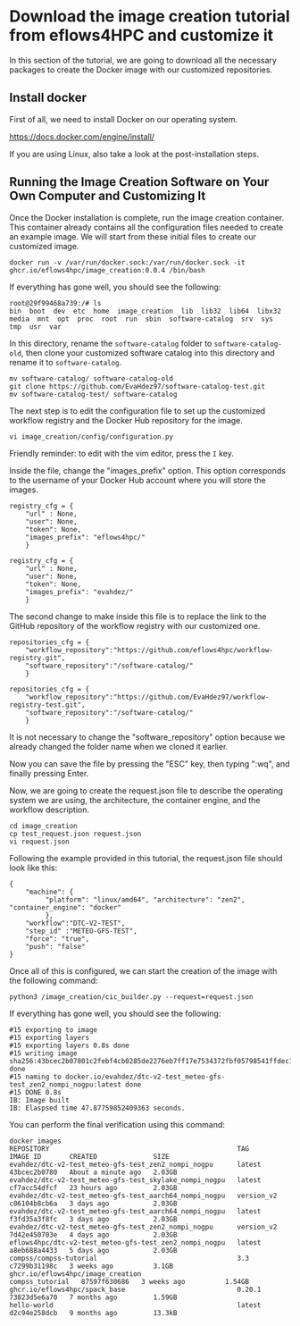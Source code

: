 # Download the image creation tutorial from eflows4HPC and customize it

In this section of the tutorial, we are going to download all the necessary packages to create the Docker image with our customized repositories.

## Install docker

First of all, we need to install Docker on our operating system.

https://docs.docker.com/engine/install/

If you are using Linux, also take a look at the post-installation steps.

## Running the Image Creation Software on Your Own Computer and Customizing It

Once the Docker installation is complete, run the image creation container. This container already contains all the configuration files needed to create an example image. 
We will start from these initial files to create our customized image.

```
docker run -v /var/run/docker.sock:/var/run/docker.sock -it ghcr.io/eflows4hpc/image_creation:0.0.4 /bin/bash
```
If everything has gone well, you should see the following:
```
root@29f99468a739:/# ls
bin  boot  dev  etc  home  image_creation  lib  lib32  lib64  libx32  media  mnt  opt  proc  root  run  sbin  software-catalog  srv  sys  tmp  usr  var
```
In this directory, rename the `software-catalog` folder to `software-catalog-old`, then clone your customized software catalog into this directory and rename it to `software-catalog`.
```
mv software-catalog/ software-catalog-old
git clone https://github.com/EvaHdez97/software-catalog-test.git
mv software-catalog-test/ software-catalog
```
The next step is to edit the configuration file to set up the customized workflow registry and the Docker Hub repository for the image.
```
vi image_creation/config/configuration.py 
```
Friendly reminder: to edit with the vim editor, press the `I` key.

Inside the file, change the "images_prefix" option. This option corresponds to the username of your Docker Hub account where you will store the images.
```
registry_cfg = {
    "url" : None,
    "user": None,
    "token": None,
    "images_prefix": "eflows4hpc/"
    }
```
```
registry_cfg = {
    "url" : None,
    "user": None,
    "token": None,
    "images_prefix": "evahdez/"
    }
```
The second change to make inside this file is to replace the link to the GitHub repository of the workflow registry with our customized one.
```
repositories_cfg = {
    "workflow_repository":"https://github.com/eflows4hpc/workflow-registry.git",
    "software_repository":"/software-catalog/"
    }
```
```
repositories_cfg = {
    "workflow_repository":"https://github.com/EvaHdez97/workflow-registry-test.git",
    "software_repository":"/software-catalog/"
    }
```

It is not necessary to change the "software_repository" option because we already changed the folder name when we cloned it earlier.

Now you can save the file by pressing the "ESC" key, then typing ":wq", and finally pressing Enter.

Now, we are going to create the request.json file to describe the operating system we are using, the architecture, the container engine, and the workflow description.
```
cd image_creation
cp test_request.json request.json
vi request.json
```
Following the example provided in this tutorial, the request.json file should look like this:
```
{
    "machine": {
         "platform": "linux/amd64", "architecture": "zen2", "container_engine": "docker" 
         },
    "workflow":"DTC-V2-TEST", 
    "step_id" :"METEO-GFS-TEST", 
    "force": "true",
    "push": "false"
}
```
Once all of this is configured, we can start the creation of the image with the following command:
```
python3 /image_creation/cic_builder.py --request=request.json
```
If everything has gone well, you should see the following:
```
#15 exporting to image
#15 exporting layers
#15 exporting layers 0.8s done
#15 writing image sha256:43bcec2b07801c2febf4cb0285de2276eb7ff17e7534372fbf05798541ffdec1 done
#15 naming to docker.io/evahdez/dtc-v2-test_meteo-gfs-test_zen2_nompi_nogpu:latest done
#15 DONE 0.8s
IB: Image built
IB: Elaspsed time 47.87759852409363 seconds.

```
You can perform the final verification using this command:

```
docker images
REPOSITORY                                               TAG               IMAGE ID       CREATED              SIZE
evahdez/dtc-v2-test_meteo-gfs-test_zen2_nompi_nogpu      latest            43bcec2b0780   About a minute ago   2.03GB
evahdez/dtc-v2-test_meteo-gfs-test_skylake_nompi_nogpu   latest            cf7acc54dfcf   23 hours ago         2.03GB
evahdez/dtc-v2-test_meteo-gfs-test_aarch64_nompi_nogpu   version_v2        c06104b8cb6a   3 days ago           2.03GB
evahdez/dtc-v2-test_meteo-gfs-test_aarch64_nompi_nogpu   latest            f3fd35a3f8fc   3 days ago           2.03GB
evahdez/dtc-v2-test_meteo-gfs-test_zen2_nompi_nogpu      version_v2        7d42e450703e   4 days ago           2.03GB
eflows4hpc/dtc-v2-test_meteo-gfs-test_zen2_nompi_nogpu   latest            a8eb688a4433   5 days ago           2.03GB
compss/compss-tutorial                                   3.3               c7299b31198c   3 weeks ago          3.1GB
ghcr.io/eflows4hpc/image_creation                        compss_tutorial   87597f630686   3 weeks ago          1.54GB
ghcr.io/eflows4hpc/spack_base                            0.20.1            73823d5e6a70   7 months ago         1.59GB
hello-world                                              latest            d2c94e258dcb   9 months ago         13.3kB
```







